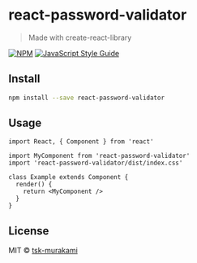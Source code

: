 # react-password-validator

> Made with create-react-library

[![NPM](https://img.shields.io/npm/v/react-password-validator.svg)](https://www.npmjs.com/package/react-password-validator) [![JavaScript Style Guide](https://img.shields.io/badge/code_style-standard-brightgreen.svg)](https://standardjs.com)

## Install

```bash
npm install --save react-password-validator
```

## Usage

```tsx
import React, { Component } from 'react'

import MyComponent from 'react-password-validator'
import 'react-password-validator/dist/index.css'

class Example extends Component {
  render() {
    return <MyComponent />
  }
}
```

## License

MIT © [tsk-murakami](https://github.com/tsk-murakami)
